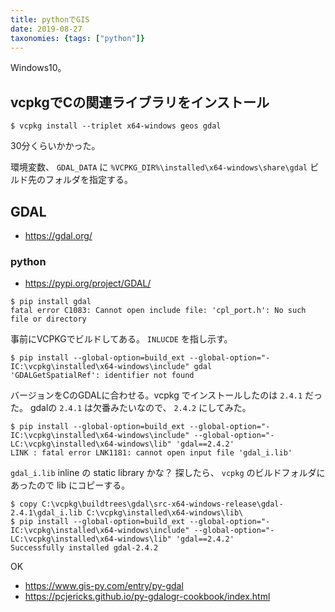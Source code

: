 ```yaml
---
title: pythonでGIS
date: 2019-08-27
taxonomies: {tags: ["python"]}
---
```


Windows10。

## vcpkgでCの関連ライブラリをインストール

```
$ vcpkg install --triplet x64-windows geos gdal
```

30分くらいかかった。

環境変数、 `GDAL_DATA` に `%VCPKG_DIR%\installed\x64-windows\share\gdal` ビルド先のフォルダを指定する。

## GDAL

* https://gdal.org/

### python

* https://pypi.org/project/GDAL/

```
$ pip install gdal
fatal error C1083: Cannot open include file: 'cpl_port.h': No such file or directory
```

事前にVCPKGでビルドしてある。 `INLUCDE` を指し示す。

```
$ pip install --global-option=build_ext --global-option="-IC:\vcpkg\installed\x64-windows\include" gdal
'GDALGetSpatialRef': identifier not found
```

バージョンをCのGDALに合わせる。vcpkg でインストールしたのは `2.4.1` だった。
gdalの `2.4.1` は欠番みたいなので、 `2.4.2` にしてみた。

```
$ pip install --global-option=build_ext --global-option="-IC:\vcpkg\installed\x64-windows\include" --global-option="-LC:\vcpkg\installed\x64-windows\lib" 'gdal==2.4.2'
LINK : fatal error LNK1181: cannot open input file 'gdal_i.lib'
```

`gdal_i.lib` inline の static library かな？
探したら、 `vcpkg` のビルドフォルダにあったので lib にコピーする。

```
$ copy C:\vcpkg\buildtrees\gdal\src-x64-windows-release\gdal-2.4.1\gdal_i.lib C:\vcpkg\installed\x64-windows\lib\
$ pip install --global-option=build_ext --global-option="-IC:\vcpkg\installed\x64-windows\include" --global-option="-LC:\vcpkg\installed\x64-windows\lib" 'gdal==2.4.2'
Successfully installed gdal-2.4.2
```

OK

* https://www.gis-py.com/entry/py-gdal
* https://pcjericks.github.io/py-gdalogr-cookbook/index.html
